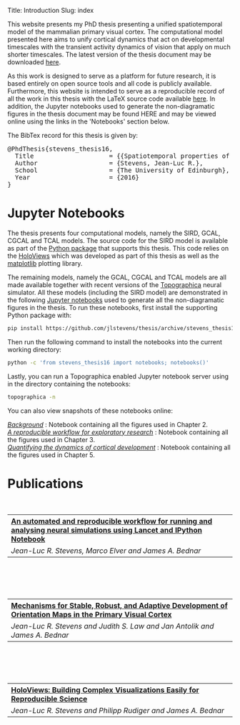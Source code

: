 Title: Introduction
Slug: index

This website presents my PhD thesis presenting a unified spatiotemporal
model of the mammalian primary visual cortex. The computational model
presented here aims to unify cortical dynamics that act on developmental
timescales with the transient activity dynamics of vision that apply on
much shorter timescales. The latest version of the thesis document may
be downloaded
[here](https://github.com/jlstevens/thesis/raw/master/thesis.pdf).

As this work is designed to serve as a platform for future research, it
is based entirely on open source tools and all code is publicly
available. Furthermore, this website is intended to serve as a
reproducible record of all the work in this thesis with the LaTeX source
code available [here](https://github.com/jlstevens/thesis). In addition,
the Jupyter notebooks used to generate the non-diagramatic figures in
the thesis document may be found HERE and may be viewed online using the
links in the 'Notebooks' section below.

The BibTex record for this thesis is given by:

<pre>
@PhdThesis{stevens_thesis16,
  Title                    = {{Spatiotemporal properties of evoked neural response in the primary visual cortex}},
  Author                   = {Stevens, Jean-Luc R.},
  School                   = {The University of Edinburgh},
  Year                     = {2016}
}
</pre>


# Jupyter Notebooks

The thesis presents four computational models, namely the SIRD, GCAL,
CGCAL and TCAL models. The source code for the SIRD model is available
as part of the [Python
package](https://github.com/jlstevens/thesis/tree/stevens_thesis16) that
supports this thesis. This code relies on the [HoloViews](holoviews.org)
which was developed as part of this thesis as well as the
[matplotlib](matplotlib.org) plotting library.

The remaining models, namely the GCAL, CGCAL and TCAL models are all
made available together with recent versions of the
[Topographica](topographica.org) neural simulator. All these models
(including the SIRD model) are demonstrated in the following [Jupyter
notebooks](http://jupyter.org/) used to generate all the non-diagramatic
figures in the thesis. To run these notebooks, first install the
supporting Python package with:

```bash
pip install https://github.com/jlstevens/thesis/archive/stevens_thesis16.zip
```

Then run the following command to install the notebooks into the current
working directory:

```bash
python -c 'from stevens_thesis16 import notebooks; notebooks()'
```

Lastly, you can run a Topographica enabled Jupyter notebook server
using in the directory containing the notebooks:

```bash
topographica -n
```


You can also view snapshots of these notebooks online:


[<i>Background</i>](background.html) : Notebook containing all the figures used in Chapter 2. <br>
[<i>A reproducible workflow for exploratory research</i>](reproducibility.html) : Notebook containing all the figures used in Chapter 3.
<br>
[<i>Quantifying the dynamics of cortical development</i>](GCAL.html) : Notebook containing all the figures used in Chapter 5. <br>


# Publications


<table style="width:100%" align="left">
  <tr align="left">
    <th>
<a href="http://journal.frontiersin.org/article/10.3389/fninf.2013.00044/full"><b>An automated and reproducible workflow for running and analysing neural simulations using Lancet and IPython Notebook</b</a>
</th>
  </tr>
  <tr>
    <td><i>Jean-Luc R. Stevens, Marco Elver and James A. Bednar</i> </td>
  </tr>
</table>
</br>


<pre>
@Article{stevens_fninf13,
  Title                    = {{An automated and reproducible workflow for running and analysing neural simulations using Lancet and IPython Notebook}},
  Author                   = {Jean-Luc Stevens and Marco Elver and James A. Bednar},
  Journal                  = {Frontiers in Neuroinformatics},
  Year                     = {2013},
  Month                    = {December},
  Pages                    = {44},
  Volume                   = {7},
}
</pre>


<table style="width:100%" align="left">
  <tr align="left">
    <th>
<a href="http://jneurosci.org/content/33/40/15747.short"><b>Mechanisms for Stable, Robust, and Adaptive Development of Orientation Maps in the Primary Visual Cortex</b</a>
</th>
  </tr>
  <tr>
    <td><i>Jean-Luc R. Stevens and Judith S. Law and Jan Antolik and James A. Bednar</i> </td>
  </tr>
</table>
</br>


<pre>
@Article{stevens_jn13,
  Title                    = {{Mechanisms for Stable, Robust, and Adaptive Development of Orientation Maps in the Primary Visual Cortex}},
  Author                   = {Jean-Luc R. Stevens and Judith S. Law and Jan
 Antolik and James A. Bednar},
  Journal                  = {Journal of Neuroscience},
  Year                     = {2013},
  Pages                    = {15747--15766},
  Volume                   = {33},
}
</pre>


<table style="width:100%" align="left">
  <tr align="left">
    <th>
<a href="http://conference.scipy.org/proceedings/scipy2015/pdfs/jean-luc_stevens.pdf"><b>HoloViews: Building Complex Visualizations Easily for Reproducible Science</b</a>
</th>
  </tr>
  <tr>
    <td><i>Jean-Luc R. Stevens and Philipp Rudiger and James A. Bednar</i> </td>
  </tr>
</table>
</br>

<pre>
@InProceedings{stevens_scipy15,
  Title                    = {{HoloViews: Building Complex Visualizations Easily for Reproducible Science}},
  Author                   = {Jean-Luc R. Stevens and Philipp Rudiger and James A. Bednar},
  Booktitle                = {Proc. of the 14th Python in Science Conference},
  Year                     = {2015},
}
</pre>
